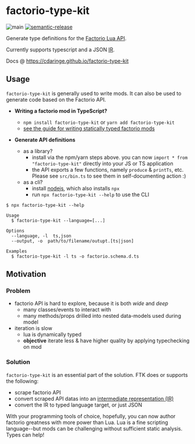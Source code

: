 # factorio-type-kit

![main](https://github.com/cdaringe/factorio-type-kit/workflows/main/badge.svg)
[![semantic-release](https://img.shields.io/badge/%20%20%F0%9F%93%A6%F0%9F%9A%80-semantic--release-e10079.svg)](https://github.com/semantic-release/semantic-release)

Generate type definitions for the [Factorio Lua API](https://lua-api.factorio.com/latest/).

Currently supports typescript and a JSON [IR](<https://en.wikipedia.org/wiki/Intermediate_representation#:~:text=An%20intermediate%20representation%20(IR)%20is,such%20as%20optimization%20and%20translation.>).

Docs @ https://cdaringe.github.io/factorio-type-kit

## Usage

`factorio-type-kit` is generally used to write mods. It can also be used to generate code based on the Factorio API.

- **Writing a factorio mod in TypeScript?**

  - `npm install factorio-type-kit` or `yarn add factorio-type-kit`
  - [see the guide for writing statically typed factorio mods](./docs/typescript-guide.md)

- **Generate API definitions**
  - as a library?
    - install via the npm/yarn steps above. you can now `import * from "factorio-type-kit"` directly into your JS or TS application
    - the API exports a few functions, namely `produce` & `printTs`, etc. Please see `src/bin.ts` to see them in self-documenting action :)
  - as a cli?
    - install [nodejs](https://nodejs.org/), which also installs `npx`
    - run `npx factorio-type-kit --help` to use the CLI

```
$ npx factorio-type-kit --help

Usage
  $ factorio-type-kit --language=[...]

Options
  --language, -l  ts,json
  --output, -o  path/to/filename/outupt.[ts|json]

Examples
  $ factorio-type-kit -l ts -o factorio.schema.d.ts
```

## Motivation

### Problem

- factorio API is hard to explore, because it is both _wide_ and _deep_
  - many classes/events to interact with
  - many methods/props drilled into nested data-models used during model
- iteration is slow
  - lua is dynamically typed
  - **objective** iterate less & have higher quality by applying typechecking on mod

### Solution

`factorio-type-kit` is an essential part of the solution. FTK does or supports the following:

- scrape factorio API
- convert scraped API datas into an [intermediate representation (IR)](<https://en.wikipedia.org/wiki/Intermediate_representation#:~:text=An%20intermediate%20representation%20(IR)%20is,such%20as%20optimization%20and%20translation.>)
- convert the IR to typed language target, or just JSON

With your programming tools of choice, hopefully, you can now author factorio greatness with more power than Lua. Lua is a fine scripting language--but mods can be challenging without sufficient static analysis. Types can help!

